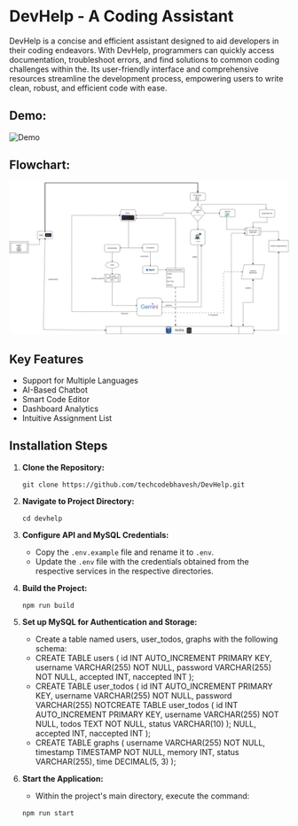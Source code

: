 # DevHelp - A Coding Assistant

DevHelp is a concise and efficient assistant designed to aid developers in their coding endeavors. With DevHelp, programmers can quickly access documentation, troubleshoot errors, and find solutions to common coding challenges within the. Its user-friendly interface and comprehensive resources streamline the development process, empowering users to write clean, robust, and efficient code with ease.

## Demo:
![Demo](demo.gif)

## Flowchart:
![Flowchart](flowchart.jpg)

## Key Features

- Support for Multiple Languages
- AI-Based Chatbot
- Smart Code Editor
- Dashboard Analytics
- Intuitive Assignment List
  
## Installation Steps

1. **Clone the Repository:**
   ```
   git clone https://github.com/techcodebhavesh/DevHelp.git
   ```

2. **Navigate to Project Directory:**
   ```
   cd devhelp
   ```

3. **Configure API and MySQL Credentials:**
   - Copy the `.env.example` file and rename it to `.env`.
   - Update the `.env` file with the credentials obtained from the respective services in the respective directories.

4. **Build the Project:**
   ```
   npm run build
   ```

5. **Set up MySQL for Authentication and Storage:**
   - Create a table named users, user_todos, graphs with the following schema:
   - CREATE TABLE users ( id INT AUTO_INCREMENT PRIMARY KEY, username VARCHAR(255) NOT NULL, password VARCHAR(255) NOT NULL, accepted INT, naccepted INT );
   - CREATE TABLE user_todos ( id INT AUTO_INCREMENT PRIMARY KEY, username VARCHAR(255) NOT NULL, password VARCHAR(255) NOTCREATE TABLE user_todos ( id INT AUTO_INCREMENT PRIMARY KEY, username VARCHAR(255) NOT NULL, todos TEXT NOT NULL, status VARCHAR(10) ); NULL, accepted INT, naccepted INT );
   - CREATE TABLE graphs ( username VARCHAR(255) NOT NULL, timestamp TIMESTAMP NOT NULL, memory INT, status VARCHAR(255), time DECIMAL(5, 3) );

6. **Start the Application:**
   - Within the project's main directory, execute the command:
   ```
   npm run start
   ```

